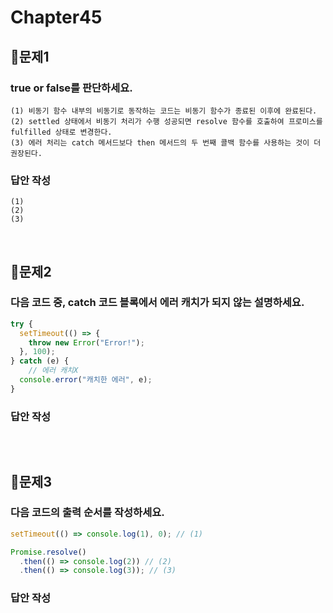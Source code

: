 # Chapter45
## 📌문제1

### true or false를 판단하세요.

```
(1) 비동기 함수 내부의 비동기로 동작하는 코드는 비동기 함수가 종료된 이후에 완료된다.
(2) settled 상태에서 비동기 처리가 수행 성공되면 resolve 함수를 호출하여 프로미스를 fulfilled 상태로 변경한다.
(3) 에러 처리는 catch 메서드보다 then 메서드의 두 번째 콜백 함수를 사용하는 것이 더 권장된다.
```

### 답안 작성
```
(1) 
(2) 
(3) 
```

<br>

## 📌문제2

### 다음 코드 중, catch 코드 블록에서 에러 캐치가 되지 않는 설명하세요.
```js
try {
  setTimeout(() => {
    throw new Error("Error!");
  }, 100);
} catch (e) {
    // 에러 캐치X
  console.error("캐치한 에러", e);
}
```

### 답안 작성
```

```

<br>

## 📌문제3
### 다음 코드의 출력 순서를 작성하세요.
```js
setTimeout(() => console.log(1), 0); // (1)

Promise.resolve()
  .then(() => console.log(2)) // (2)
  .then(() => console.log(3)); // (3)
```

### 답안 작성
```

```

<br>

